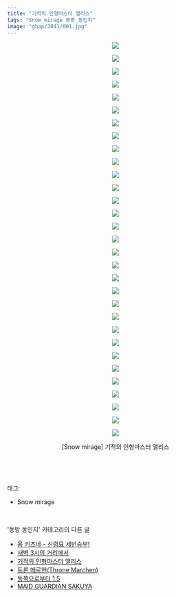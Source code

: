 ```yaml
---
title: "기적의 인형마스터 앨리스"
tags: "Snow_mirage 동방_동인지"
image: "ghap/2841/001.jpg"
---
```

<div class="article">
<p style="text-align: center; clear: none; float: none;"><img src="{{ site.nasurl }}/ghap/2841/001.jpg"/></p>
<p style="text-align: center; clear: none; float: none;"><img src="{{ site.nasurl }}/ghap/2841/002.jpg"/></p>
<p style="text-align: center; clear: none; float: none;"><img src="{{ site.nasurl }}/ghap/2841/003.jpg"/></p>
<p style="text-align: center; clear: none; float: none;"><img src="{{ site.nasurl }}/ghap/2841/004.jpg"/></p>
<p style="text-align: center; clear: none; float: none;"><img src="{{ site.nasurl }}/ghap/2841/005.jpg"/></p>
<p style="text-align: center; clear: none; float: none;"><img src="{{ site.nasurl }}/ghap/2841/006.jpg"/></p>
<p style="text-align: center; clear: none; float: none;"><img src="{{ site.nasurl }}/ghap/2841/007.jpg"/></p>
<p style="text-align: center; clear: none; float: none;"><img src="{{ site.nasurl }}/ghap/2841/008.jpg"/></p>
<p style="text-align: center; clear: none; float: none;"><img src="{{ site.nasurl }}/ghap/2841/009.jpg"/></p>
<p style="text-align: center; clear: none; float: none;"><img src="{{ site.nasurl }}/ghap/2841/010.jpg"/></p>
<p style="text-align: center; clear: none; float: none;"><img src="{{ site.nasurl }}/ghap/2841/011.jpg"/></p>
<p style="text-align: center; clear: none; float: none;"><img src="{{ site.nasurl }}/ghap/2841/012.jpg"/></p>
<p style="text-align: center; clear: none; float: none;"><img src="{{ site.nasurl }}/ghap/2841/013.jpg"/></p>
<p style="text-align: center; clear: none; float: none;"><img src="{{ site.nasurl }}/ghap/2841/014.jpg"/></p>
<p style="text-align: center; clear: none; float: none;"><img src="{{ site.nasurl }}/ghap/2841/015.jpg"/></p>
<p style="text-align: center; clear: none; float: none;"><img src="{{ site.nasurl }}/ghap/2841/016.jpg"/></p>
<p style="text-align: center; clear: none; float: none;"><img src="{{ site.nasurl }}/ghap/2841/017.jpg"/></p>
<p style="text-align: center; clear: none; float: none;"><img src="{{ site.nasurl }}/ghap/2841/018.jpg"/></p>
<p style="text-align: center; clear: none; float: none;"><img src="{{ site.nasurl }}/ghap/2841/019.jpg"/></p>
<p style="text-align: center; clear: none; float: none;"><img src="{{ site.nasurl }}/ghap/2841/020.jpg"/></p>
<p style="text-align: center; clear: none; float: none;"><img src="{{ site.nasurl }}/ghap/2841/021.jpg"/></p>
<p style="text-align: center; clear: none; float: none;"><img src="{{ site.nasurl }}/ghap/2841/022.jpg"/></p>
<p style="text-align: center; clear: none; float: none;"><img src="{{ site.nasurl }}/ghap/2841/023.jpg"/></p>
<p style="text-align: center; clear: none; float: none;"><img src="{{ site.nasurl }}/ghap/2841/024.jpg"/></p>
<p style="text-align: center; clear: none; float: none;"><img src="{{ site.nasurl }}/ghap/2841/025.jpg"/></p>
<p style="text-align: center; clear: none; float: none;"><img src="{{ site.nasurl }}/ghap/2841/026.jpg"/></p>
<p style="text-align: center; clear: none; float: none;"><img src="{{ site.nasurl }}/ghap/2841/027.jpg"/></p>
<p style="text-align: center; clear: none; float: none;"><img src="{{ site.nasurl }}/ghap/2841/028.jpg"/></p>
<p style="text-align: center; clear: none; float: none;"><img src="{{ site.nasurl }}/ghap/2841/029.jpg"/></p>
<p style="text-align: center; clear: none; float: none;"><img src="{{ site.nasurl }}/ghap/2841/030.jpg"/></p>
<p style="text-align: center; clear: none; float: none;"><img src="{{ site.nasurl }}/ghap/2841/031.jpg"/></p>
<p style="text-align: center; clear: none; float: none;">[Snow mirage] 기적의 인형마스터 앨리스</p>
<p><br/></p>
</div><br/>
<div class="tagTrail">
<p>태그: </p>
<ul>
<li>Snow mirage</li>
</ul>
</div><br/>
<div class="another">
<p>'동방 동인지' 카테고리의 다른 글</p>
<ul>
<li><a href="/2016-12-05-ghap_2843">묭 키츠네 - 신령묘 세번승부!</a></li>
<li><a href="/2016-12-05-ghap_2842">새벽 3시의 거리에서</a></li>
<li><a href="/2016-12-05-ghap_2841">기적의 인형마스터 앨리스</a></li>
<li><a href="/2016-12-05-ghap_2840">트론 메르헨(Throne Marchen)</a></li>
<li><a href="/2016-12-05-ghap_2839">동쪽으로부터 1.5</a></li>
<li><a href="/2016-12-05-ghap_2838">MAID GUARDIAN SAKUYA</a></li>
</ul>
</div><br/>
<div class="cb_module cb_fluid">
<div class="cb_wrt cb_profile">
</div><!-- commentList close -->
</div><br/>
